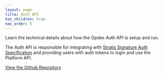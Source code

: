 ```yaml
---
layout: page
title: Auth API
has_children: true
nav_order: 6
---
```


Learn the technical details about how the Opdex Auth API is setup and run.

The Auth API is responsible for integrating with [Stratis Signature Auth Specification](https://github.com/opdex/ssas) and providing users with auth tokens to login and use the Platform API.

[View the Github Repository](https://github.com/opdex/auth-api)

